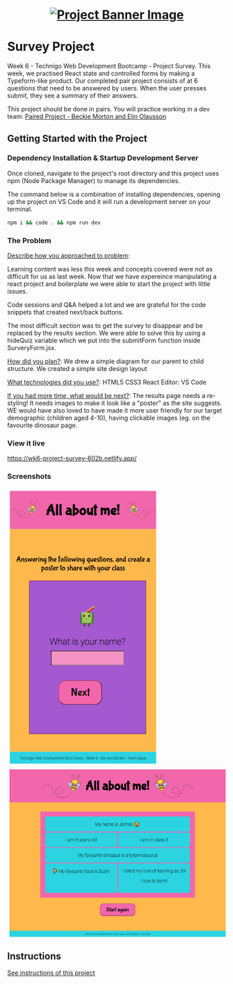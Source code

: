 <h1 align="center">
  <a href="">
    <img src="/src/assets/survey.svg" alt="Project Banner Image">
  </a>
</h1> 

# Survey Project

Week 6 - Technigo Web Development Bootcamp - Project Survey. This week, we practised React state and controlled forms by making a Typeform-like product. Our completed pair project consists of at 6 questions that need to be answered by users. When the user presses submit, they see a summary of their answers.

This project should be done in pairs. You will practice working in a dev team: <ins>Paired Project - Beckie Morton and Elin Olausson</ins>

## Getting Started with the Project

### Dependency Installation & Startup Development Server

Once cloned, navigate to the project's root directory and this project uses npm (Node Package Manager) to manage its dependencies.

The command below is a combination of installing dependencies, opening up the project on VS Code and it will run a development server on your terminal.

```bash
npm i && code . && npm run dev
```

### The Problem

<ins>Describe how you approached to problem</ins>: 

Learning content was less this week and concepts covered were not as difficult for us as last week. Now that we have expereince manipulating a react project and boilerplate we were able to start the project with little issues.

Code sessions and Q&A helped a lot and we are grateful for the code snippets that created next/back buttons.

The most difficult section was to get the survey to disappear and be replaced by the results section. We were able to solve this by using a hideQuiz variable which we put into the submitForm function inside SurveryForm.jsx.

<ins>How did you plan?</ins>: 
We drew a simple diagram for our parent to child structure.
We created a simple site design layout

<ins>What technologies did you use?</ins>:
HTML5
CSS3
React
Editor: VS Code

<ins>If you had more time, what would be next?</ins>: The results page needs a re-styling! It needs images to make it look like a "poster" as the site suggests.
WE would have also loved to have made it more user friendly for our target demographic (children aged 4-10), having clickable images (eg. on the favourite dinosaur page.

### View it live

https://wk6-project-survey-602b.netlify.app/

### Screenshots

![Screenshot of Start page](/public/assets/screenshot1.png?raw=true "Screenshot of Start page") ![Screenshot of Result page](/public/assets/screenshot2.png?raw=true "Screenshot of Result page")



## Instructions

<a href="instructions.md">
   See instructions of this project
  </a>

